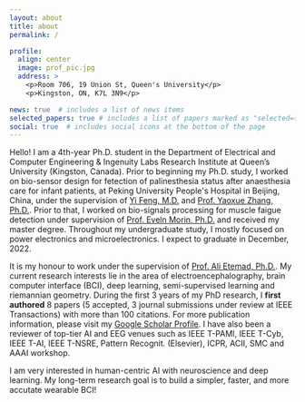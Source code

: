 ```yaml
---
layout: about
title: about
permalink: /

profile:
  align: center
  image: prof_pic.jpg
  address: >
    <p>Room 706, 19 Union St, Queen's University</p>
    <p>Kingston, ON, K7L 3N9</p>

news: true  # includes a list of news items
selected_papers: true # includes a list of papers marked as "selected={true}"
social: true  # includes social icons at the bottom of the page
---
```


Hello! I am a 4th-year Ph.D. student in the Department of Electrical and Computer Engineering & Ingenuity Labs Research Institute at Queen’s University (Kingston, Canada). Prior to beginning my Ph.D. study, I worked on bio-sensor design for fetection of palinesthesia status after anaesthesia care for infant patients, at Peking University People's Hospital in Beijing, China, under the supervision of [Yi Feng, M.D.](https://english.pkuph.cn/html/care/departments/medica/Pain_Medicine/324.html) and [Prof. Yaoxue Zhang, Ph.D.](https://www.cs.tsinghua.edu.cn/csen/info/1059/4004.htm). Prior to that, I worked on bio-signals processing for muscle faigue detection under supervision of [Prof. Eveln Morin, Ph.D.](https://www.ece.queensu.ca/people/E-L-Morin/index.html) and received my master degree. Throughout my undergraduate study, I mostly focused on power electronics and microelectronics. I expect to graduate in December, 2022.

It is my honour to work under the supervision of [Prof. Ali Etemad, Ph.D.](https://www.aiimlab.com/director). My current research interests lie in the area of electroencephalography, brain computer interface (BCI), deep learning, semi-supervised learning and riemannian geometry. During the first 3 years of my PhD research, I **first authored** 8 papers (5 accepted, 3 journal submissions under review at IEEE Transactions) with more than 100 citations. For more publication information, please visit my [Google Scholar Profile](https://scholar.google.ca/citations?user=ITguoVwAAAAJ&hl=en&oi=ao).
I have also been a reviewer of top-tier AI and EEG venues such as IEEE T-PAMI, IEEE T-Cyb, IEEE T-AI, IEEE T-NSRE, Pattern Recognit. (Elsevier), ICPR, ACII, SMC and AAAI workshop. 

I am very interested in human-centric AI with neuroscience and deep learning. My long-term research goal is to build a simpler, faster, and more accutate wearable BCI! 


